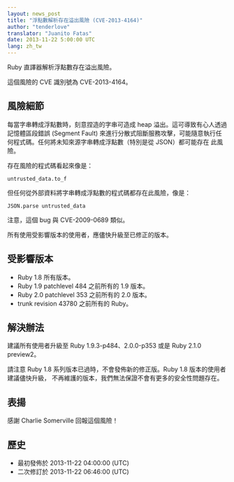 ```yaml
---
layout: news_post
title: "浮點數解析存在溢出風險 (CVE-2013-4164)"
author: "tenderlove"
translator: "Juanito Fatas"
date: 2013-11-22 5:00:00 UTC
lang: zh_tw
---
```


Ruby 直譯器解析浮點數存在溢出風險。

這個風險的 CVE 識別號為 CVE-2013-4164。

## 風險細節

每當字串轉成浮點數時，刻意捏造的字串可造成 heap 溢出。這可導致有心人透過記憶體區段錯誤 (Segment Fault)
來進行分散式阻斷服務攻擊，可能隨意執行任何程式碼。任何將未知來源字串轉成浮點數（特別是從 JSON）都可能存在
此風險。

存在風險的程式碼看起來像是：

    untrusted_data.to_f

但任何從外部資料將字串轉成浮點數的程式碼都存在此風險，像是：

    JSON.parse untrusted_data

注意，這個 bug 與 CVE-2009-0689 類似。

所有使用受影響版本的使用者，應儘快升級至已修正的版本。

## 受影響版本

* Ruby 1.8 所有版本。
* Ruby 1.9 patchlevel 484 之前所有的 1.9 版本。
* Ruby 2.0 patchlevel 353 之前所有的 2.0 版本。
* trunk revision 43780 之前所有的 Ruby。

## 解決辦法

建議所有使用者升級至 Ruby 1.9.3-p484、2.0.0-p353 或是 Ruby 2.1.0 preview2。

請注意 Ruby 1.8 系列版本已過時，不會發佈新的修正版。Ruby 1.8 版本的使用者建議儘快升級，
不再維護的版本，我們無法保證不會有更多的安全性問題存在。

## 表揚

感謝 Charlie Somerville 回報這個風險！

## 歷史

* 最初發佈於 2013-11-22 04:00:00 (UTC)
* 二次修訂於 2013-11-22 06:46:00 (UTC)
